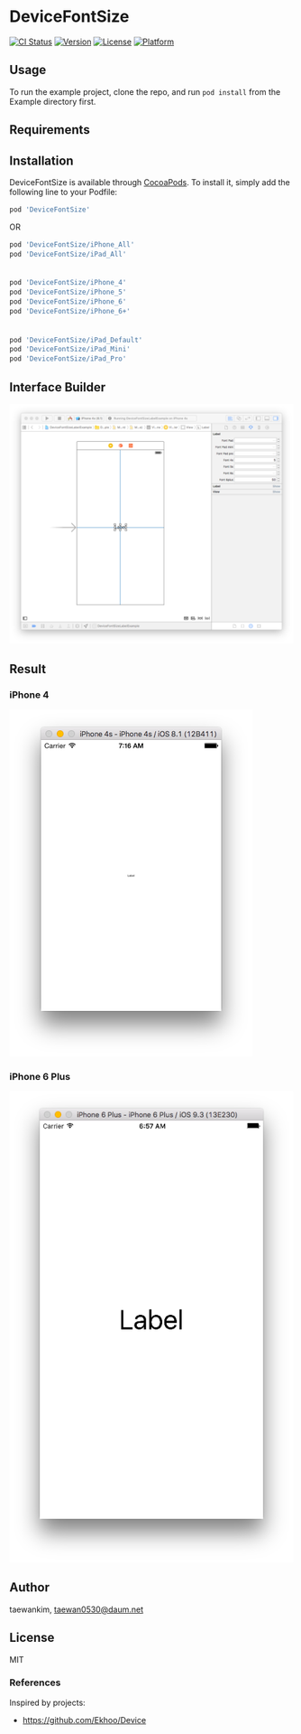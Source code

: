 # DeviceFontSize

[![CI Status](http://img.shields.io/travis/taewankim/DeviceFontSize.svg?style=flat)](https://travis-ci.org/taewankim/DeviceFontSize)
[![Version](https://img.shields.io/cocoapods/v/DeviceFontSize.svg?style=flat)](http://cocoapods.org/pods/DeviceFontSize)
[![License](https://img.shields.io/cocoapods/l/DeviceFontSize.svg?style=flat)](http://cocoapods.org/pods/DeviceFontSize)
[![Platform](https://img.shields.io/cocoapods/p/DeviceFontSize.svg?style=flat)](http://cocoapods.org/pods/DeviceFontSize)

## Usage

To run the example project, clone the repo, and run `pod install` from the Example directory first.

## Requirements

## Installation

DeviceFontSize is available through [CocoaPods](http://cocoapods.org). To install
it, simply add the following line to your Podfile:

```ruby
pod 'DeviceFontSize'
```

OR

```ruby
pod 'DeviceFontSize/iPhone_All'
pod 'DeviceFontSize/iPad_All'


pod 'DeviceFontSize/iPhone_4'
pod 'DeviceFontSize/iPhone_5'
pod 'DeviceFontSize/iPhone_6'
pod 'DeviceFontSize/iPhone_6+'


pod 'DeviceFontSize/iPad_Default'
pod 'DeviceFontSize/iPad_Mini'
pod 'DeviceFontSize/iPad_Pro'
```

## Interface Builder
![](images/interfacebuilder.png?raw=true)


## Result
### iPhone 4
![](images/iphone4.png?raw=true)

### iPhone 6 Plus
![](images/iphone6plus.png?raw=true)

## Author

taewankim, taewan0530@daum.net

## License

MIT


### References

Inspired by projects: 
- https://github.com/Ekhoo/Device

